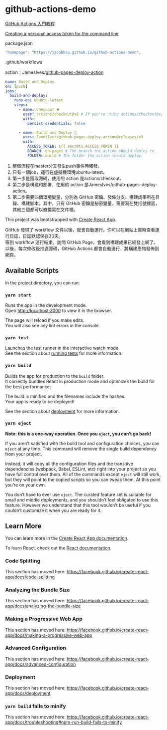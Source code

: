 # github-actions-demo

[GitHub Actions 入門教程](http://www.ruanyifeng.com/blog/2019/09/getting-started-with-github-actions.html)  

[Creating a personal access token for the command line](https://help.github.com/en/github/authenticating-to-github/creating-a-personal-access-token-for-the-command-line)

package.json

```js
"homepage": "https://jacobhsu.github.io/github-actions-demo",
```

.github/workflows

 action：JamesIves/[github-pages-deploy-action](https://github.com/marketplace/actions/deploy-to-github-pages)  

```yml
name: Build and Deploy
on: [push]
jobs:
  build-and-deploy:
    runs-on: ubuntu-latest
    steps:
      - name: Checkout 🛎️
        uses: actions/checkout@v2 # If you're using actions/checkout@v2 you must set persist-credentials to false in most cases for the deployment to work correctly.
        with:
          persist-credentials: false

      - name: Build and Deploy 🚀
        uses: JamesIves/github-pages-deploy-action@releases/v3
        with:
          ACCESS_TOKEN: ${{ secrets.ACCESS_TOKEN }}
          BRANCH: gh-pages # The branch the action should deploy to.
          FOLDER: build # The folder the action should deploy.

```

1. 整個流程在master分支發生push事件時觸發。 
2. 只有一個job，運行在虛擬機環境ubuntu-latest。
3. 第一步是獲取源碼，使用的 action 是actions/checkout。
4. 第二步是構建和部署，使用的 action 是JamesIves/github-pages-deploy-action。
5. 第二步需要四個環境變量，分別為 GitHub 密鑰、發佈分支、構建成果所在目錄、構建腳本。其中，只有 GitHub 密鑰是秘密變量，需要寫在雙括號裡面，其他三個都可以直接寫在文件裡。

This project was bootstrapped with [Create React App](https://github.com/facebook/create-react-app).

GitHub 發現了 workflow 文件以後，就會自動運行。你可以在網站上實時查看運行日誌，日誌默認保存30天。  
等到 workflow 運行結束，訪問 GitHub Page，會看到構建成果已經發上網了。
以後，每次修改後推送源碼，GitHub Actions 都會自動運行，將構建產物發佈到網頁。  

## Available Scripts

In the project directory, you can run:

### `yarn start`

Runs the app in the development mode.<br />
Open [http://localhost:3000](http://localhost:3000) to view it in the browser.

The page will reload if you make edits.<br />
You will also see any lint errors in the console.

### `yarn test`

Launches the test runner in the interactive watch mode.<br />
See the section about [running tests](https://facebook.github.io/create-react-app/docs/running-tests) for more information.

### `yarn build`

Builds the app for production to the `build` folder.<br />
It correctly bundles React in production mode and optimizes the build for the best performance.

The build is minified and the filenames include the hashes.<br />
Your app is ready to be deployed!

See the section about [deployment](https://facebook.github.io/create-react-app/docs/deployment) for more information.

### `yarn eject`

**Note: this is a one-way operation. Once you `eject`, you can’t go back!**

If you aren’t satisfied with the build tool and configuration choices, you can `eject` at any time. This command will remove the single build dependency from your project.

Instead, it will copy all the configuration files and the transitive dependencies (webpack, Babel, ESLint, etc) right into your project so you have full control over them. All of the commands except `eject` will still work, but they will point to the copied scripts so you can tweak them. At this point you’re on your own.

You don’t have to ever use `eject`. The curated feature set is suitable for small and middle deployments, and you shouldn’t feel obligated to use this feature. However we understand that this tool wouldn’t be useful if you couldn’t customize it when you are ready for it.

## Learn More

You can learn more in the [Create React App documentation](https://facebook.github.io/create-react-app/docs/getting-started).

To learn React, check out the [React documentation](https://reactjs.org/).

### Code Splitting

This section has moved here: https://facebook.github.io/create-react-app/docs/code-splitting

### Analyzing the Bundle Size

This section has moved here: https://facebook.github.io/create-react-app/docs/analyzing-the-bundle-size

### Making a Progressive Web App

This section has moved here: https://facebook.github.io/create-react-app/docs/making-a-progressive-web-app

### Advanced Configuration

This section has moved here: https://facebook.github.io/create-react-app/docs/advanced-configuration

### Deployment

This section has moved here: https://facebook.github.io/create-react-app/docs/deployment

### `yarn build` fails to minify

This section has moved here: https://facebook.github.io/create-react-app/docs/troubleshooting#npm-run-build-fails-to-minify

